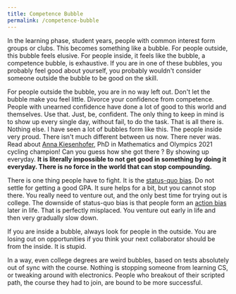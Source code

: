```yaml
---
title: Competence Bubble
permalink: /competence-bubble
---
```

In the learning phase, student years, people with common interest form groups or clubs. This becomes something like a bubble. For people outside, this bubble
feels elusive. For people inside, it feels like the bubble, a competence bubble, is exhaustive. If you are in one of these bubbles, you probably feel good
about yourself, you probably wouldn't consider someone outside the bubble to be good on the skill.

For people outside the bubble, you are in no way left out. Don't let the bubble make you feel little. Divorce your confidence from competence. People with
unearned confidence have done a lot of good to this world and themselves. Use that. Just, be, confident. The only thing to keep in mind is to show up every
single day, without fail, to do the task. That is all there is. Nothing else. I have seen a lot of bubbles form like this. The people inside very proud.
There isn't much different between us now. There never was. Read about [Anna Kiesenhofer](https://en.wikipedia.org/wiki/Anna_Kiesenhofer), PhD in Mathematics and Olympics 2021 cycling champion! Can you guess
how she got there ? By showing up everyday. **It is literally impossible to not get good in something by doing it everyday. There is no force in the world
that can stop compounding.**

There is one thing people have to fight. It is the [status-quo bias](https://en.wikipedia.org/wiki/Status_quo_bias). Do not settle for getting a good GPA. It
sure helps for a bit, but you cannot stop there. You really need to venture out, and the only best time for trying out is college. The downside of status-quo bias is that people form an [action bias](https://thedecisionlab.com/biases/action-bias/) later in life. That is perfectly misplaced. You venture out early in life and then very gradually slow down.

If you are inside a bubble, always look for people in the outside. You are losing out on opportunities if you think your next collaborator should be
from the inside. It is stupid.

In a way, even college degrees are weird bubbles, based on tests absolutely out of sync with the course. Nothing is stopping someone from learning CS, or
tweaking around with electronics. People who breakout of their scripted path, the course they had to join, are bound to be more successful.
